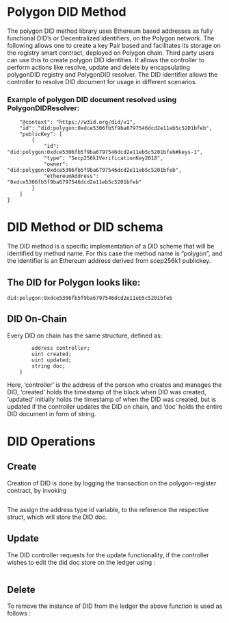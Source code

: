 # Polygon DID Method

The polygon DID method library uses Ethereum based addresses as fully functional DID’s or Decentralized identifiers, on the Polygon network. The following allows one to create a key Pair based and facilitates its storage on the registry smart contract, deployed on Polygon chain.
Third party users can use this to create polygon DID identities. It allows the controller to perform actions like resolve, update and delete by encapsulating polygonDID registry and PolygonDID resolver.
The DID identifier allows the controller to resolve DID document for usage in different scenarios.
 
### Example of polygon DID document resolved using PolygonDIDResolver:

```{
    "@context": "https://w3id.org/did/v1",
    "id": "did:polygon:0xdce5306fb5f9ba6797546dcd2e11eb5c5201bfeb",
    "publicKey": [
        {
            "id": "did:polygon:0xdce5306fb5f9ba6797546dcd2e11eb5c5201bfeb#keys-1",
            "type": "Secp256k1VerificationKey2018",
            "owner": "did:polygon:0xdce5306fb5f9ba6797546dcd2e11eb5c5201bfeb",
            "ethereumAddress": "0xdce5306fb5f9ba6797546dcd2e11eb5c5201bfeb"
        }
    ]
}
```

# DID Method or DID schema

The DID method is a specific implementation of a DID scheme that will be identified by method name. For this case the method name is “polygon”, and the identifier is an Ethereum address derived from scep256k1 publickey.

## The DID for Polygon looks like:

```
did:polygon:0xdce5306fb5f9ba6797546dcd2e11eb5c5201bfeb
```
## DID On-Chain

Every DID on chain has the same structure, defined as:

```struct PolyDID{
        address controller;
        uint created;
        uint updated;
        string doc;
    }
```
Here, ‘controller’ is the address of the person who creates and manages the DID, ‘created’ holds the timestamp of the block when DID was created, ‘updated’ initially holds the timestamp of when the DID was created, but is updated if the controller updates the DID on chain, and ‘doc’ holds the entire DID document in form of string.

# DID Operations

## Create

Creation of DID is done by logging the transaction on the polygon-register contract, by invoking

```npm run start:register
```

The assign the address type id variable, to the reference the respective struct, which will store the DID doc. 


## Update

The DID controller requests for the update functionality, if the controller wishes to edit the did doc store on the ledger using :

```npm run start:update
```

## Delete

To remove the instance of DID from the ledger the above function is used as follows :

```npm run start:delete
```


